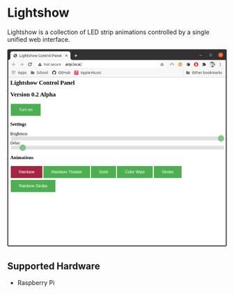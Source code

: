 # Lightshow

Lightshow is a collection of LED strip animations controlled by a single unified web interface.

![](assets/lightshow.png?raw=true)

## Supported Hardware
- Raspberry Pi
